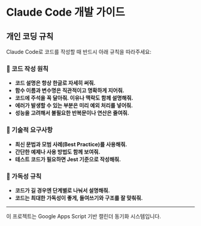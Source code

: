# Claude Code 개발 가이드

## 개인 코딩 규칙

Claude Code로 코드를 작성할 때 반드시 아래 규칙을 따라주세요:

### 📝 코드 작성 원칙
- **코드 설명은 항상 한글로 자세히 써줘.**
- **함수 이름과 변수명은 직관적이고 명확하게 지어줘.**
- **코드에 주석을 꼭 달아줘. 이유나 맥락도 함께 설명해줘.**
- **에러가 발생할 수 있는 부분은 미리 예외 처리를 넣어줘.**
- **성능을 고려해서 불필요한 반복문이나 연산은 줄여줘.**

### 🚀 기술적 요구사항
- **최신 문법과 모범 사례(Best Practice)를 사용해줘.**
- **간단한 예제나 사용 방법도 함께 보여줘.**
- **테스트 코드가 필요하면 Jest 기준으로 작성해줘.**

### 📖 가독성 규칙
- **코드가 길 경우엔 단계별로 나눠서 설명해줘.**
- **코드는 최대한 가독성이 좋게, 들여쓰기와 구조를 잘 맞춰줘.**

---

이 프로젝트는 Google Apps Script 기반 캘린더 동기화 시스템입니다.